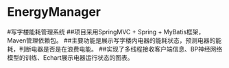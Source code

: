 # EnergyManager
#写字楼能耗管理系统
##项目采用SpringMVC + Spring + MyBatis框架， Maven管理依赖包。
##主要功能是展示写字楼内电器的能耗状态，预测电器的能耗，判断电器是否是在浪费电能。
##实现了多线程接收客户端信息、BP神经网络模型的训练、Echart展示电器运行状态的图表。
